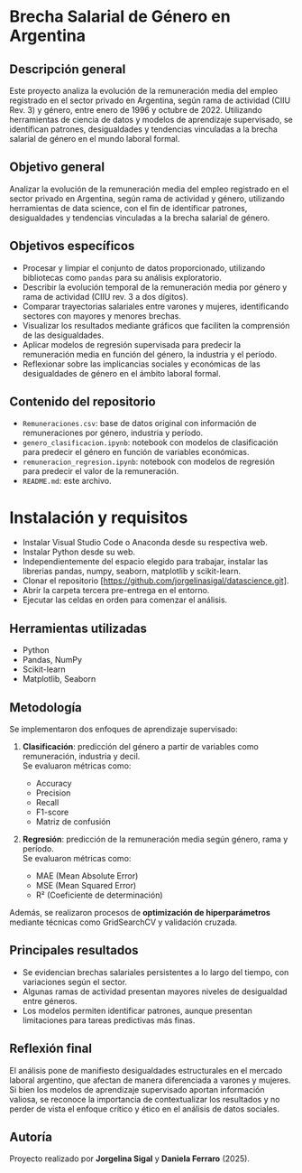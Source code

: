 # Brecha Salarial de Género en Argentina

## Descripción general

Este proyecto analiza la evolución de la remuneración media del empleo registrado en el sector privado en Argentina, según rama de actividad (CIIU Rev. 3) y género, entre enero de 1996 y octubre de 2022. Utilizando herramientas de ciencia de datos y modelos de aprendizaje supervisado, se identifican patrones, desigualdades y tendencias vinculadas a la brecha salarial de género en el mundo laboral formal.

## Objetivo general

Analizar la evolución de la remuneración media del empleo registrado en el sector privado en Argentina, según rama de actividad y género, utilizando herramientas de data science, con el fin de identificar patrones, desigualdades y tendencias vinculadas a la brecha salarial de género.

## Objetivos específicos

- Procesar y limpiar el conjunto de datos proporcionado, utilizando bibliotecas como `pandas` para su análisis exploratorio.
- Describir la evolución temporal de la remuneración media por género y rama de actividad (CIIU rev. 3 a dos dígitos).
- Comparar trayectorias salariales entre varones y mujeres, identificando sectores con mayores y menores brechas.
- Visualizar los resultados mediante gráficos que faciliten la comprensión de las desigualdades.
- Aplicar modelos de regresión supervisada para predecir la remuneración media en función del género, la industria y el período.
- Reflexionar sobre las implicancias sociales y económicas de las desigualdades de género en el ámbito laboral formal.

## Contenido del repositorio

- `Remuneraciones.csv`: base de datos original con información de remuneraciones por género, industria y período.
- `genero_clasificacion.ipynb`: notebook con modelos de clasificación para predecir el género en función de variables económicas.
- `remuneracion_regresion.ipynb`: notebook con modelos de regresión para predecir el valor de la remuneración.
- `README.md`: este archivo.

# Instalación y requisitos
- Instalar Visual Studio Code o Anaconda desde su respectiva web.
- Instalar Python desde su web.
- Independientemente del espacio elegido para trabajar, instalar las librerias pandas, numpy, seaborn, matplotlib y scikit-learn.
- Clonar el repositorio [https://github.com/jorgelinasigal/datascience.git].
- Abrir la carpeta tercera pre-entrega en el entorno.
- Ejecutar las celdas en orden para comenzar el análisis.
  
## Herramientas utilizadas
- Python
- Pandas, NumPy
- Scikit-learn
- Matplotlib, Seaborn

## Metodología

Se implementaron dos enfoques de aprendizaje supervisado:

1. **Clasificación**: predicción del género a partir de variables como remuneración, industria y decil.  
   Se evaluaron métricas como:
   - Accuracy
   - Precision
   - Recall
   - F1-score
   - Matriz de confusión

2. **Regresión**: predicción de la remuneración media según género, rama y período.  
   Se evaluaron métricas como:
   - MAE (Mean Absolute Error)
   - MSE (Mean Squared Error)
   - R² (Coeficiente de determinación)

Además, se realizaron procesos de **optimización de hiperparámetros** mediante técnicas como GridSearchCV y validación cruzada.

## Principales resultados

- Se evidencian brechas salariales persistentes a lo largo del tiempo, con variaciones según el sector.
- Algunas ramas de actividad presentan mayores niveles de desigualdad entre géneros.
- Los modelos permiten identificar patrones, aunque presentan limitaciones para tareas predictivas más finas.

## Reflexión final

El análisis pone de manifiesto desigualdades estructurales en el mercado laboral argentino, que afectan de manera diferenciada a varones y mujeres. Si bien los modelos de aprendizaje supervisado aportan información valiosa, se reconoce la importancia de contextualizar los resultados y no perder de vista el enfoque crítico y ético en el análisis de datos sociales.

## Autoría

Proyecto realizado por **Jorgelina Sigal** y **Daniela Ferraro** (2025).
